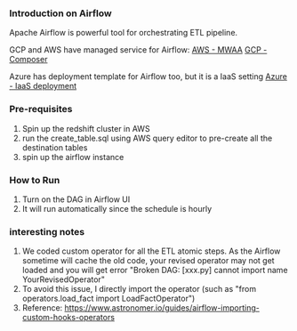 ### Introduction on Airflow
Apache Airflow is powerful tool for orchestrating ETL pipeline.

GCP and AWS have managed service for Airflow:
[AWS - MWAA](https://aws.amazon.com/managed-workflows-for-apache-airflow/)
[GCP - Composer](https://cloud.google.com/composer/)

Azure has deployment template for Airflow too, but it is a IaaS setting
[Azure - IaaS deployment](https://azure.microsoft.com/en-us/blog/deploying-apache-airflow-in-azure-to-build-and-run-data-pipelines/)

### Pre-requisites
1. Spin up the redshift cluster in AWS
2. run the create_table.sql using AWS query editor to pre-create all the destination tables
3. spin up the airflow instance

### How to Run
1. Turn on the DAG in Airflow UI
2. It will run automatically since the schedule is hourly

### interesting notes
1. We coded custom operator for all the ETL atomic steps. As the Airflow sometime will cache the old code, your revised operator may not get loaded and you will get error "Broken DAG: [xxx.py] cannot import name YourRevisedOperator"
  1. To avoid this issue, I directly import the operator (such as "from operators.load_fact import LoadFactOperator")
  2. Reference: https://www.astronomer.io/guides/airflow-importing-custom-hooks-operators
